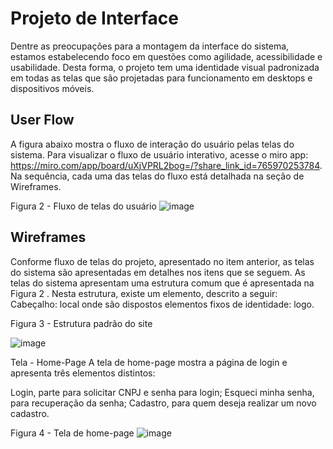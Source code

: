 
# Projeto de Interface

Dentre as preocupações para a montagem da interface do sistema, estamos estabelecendo foco em questões como agilidade, acessibilidade e usabilidade. Desta forma, o projeto tem uma identidade visual padronizada em todas as telas que são projetadas para funcionamento em desktops e dispositivos móveis.


## User Flow
A figura abaixo mostra o fluxo de interação do usuário pelas telas do sistema. Para visualizar o fluxo de usuário interativo, acesse o miro app: https://miro.com/app/board/uXjVPRL2bog=/?share_link_id=765970253784. Na sequência, cada uma das telas do fluxo está detalhada na seção de Wireframes.

Figura 2 - Fluxo de telas do usuário
![image](https://user-images.githubusercontent.com/112219216/194439906-3e5c3cc7-eb34-481c-b9ae-5114dfcb293e.png)

## Wireframes
Conforme fluxo de telas do projeto, apresentado no item anterior, as telas do sistema são apresentadas em detalhes nos itens que se seguem. As telas do sistema apresentam uma estrutura comum que é apresentada na Figura 2 . Nesta estrutura, existe um elemento, descrito a seguir:
Cabeçalho: local onde são dispostos elementos fixos de identidade: logo.

Figura 3 - Estrutura padrão do site

![image](https://user-images.githubusercontent.com/112219216/194440632-e6cd87b9-9376-4f6a-b152-af73f6c9a296.png)

Tela - Home-Page
A tela de home-page mostra a página de login e apresenta três elementos distintos:

Login, parte para solicitar CNPJ e senha para login;
Esqueci minha senha, para recuperação da senha;
Cadastro, para quem deseja realizar um novo cadastro.

Figura 4 - Tela de home-page
![image](https://user-images.githubusercontent.com/112219216/194440949-31710de6-0361-406c-8d40-2b5261e388bd.png)





